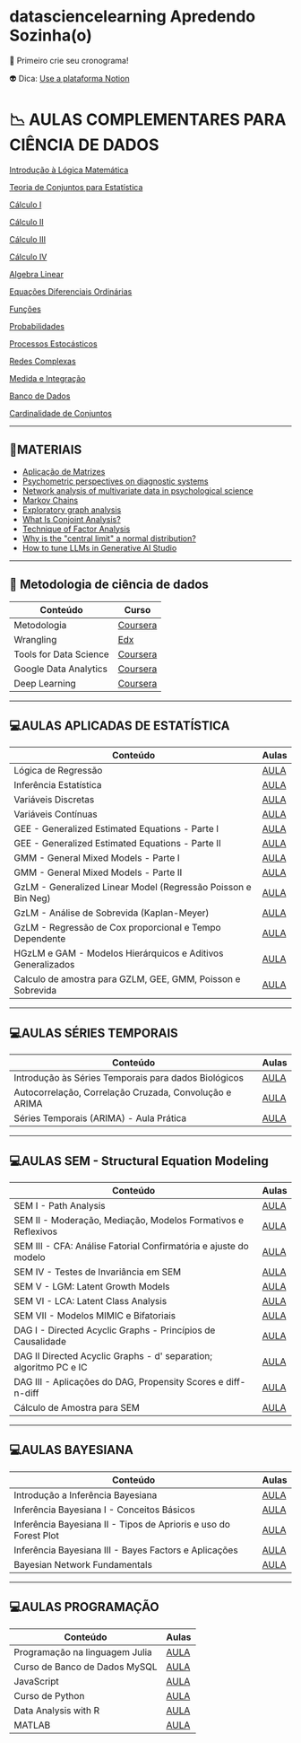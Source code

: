 # datasciencelearning Apredendo Sozinha(o)

:loudspeaker: Primeiro crie seu cronograma!

:alien: Dica: [Use a plataforma Notion](https://www.youtube.com/watch?v=ltTJ84N_jZY)

# :chart_with_downwards_trend: AULAS COMPLEMENTARES PARA CIÊNCIA DE DADOS

[Introdução à Lógica Matemática](https://www.youtube.com/playlist?list=PL7RjLI0hJPfClF1VUbV6rxEKhisvGKeiI)

[Teoria de Conjuntos para Estatística](https://www.youtube.com/playlist?list=PL5Dg8nFln2eVou0YbxuUiYWmjPuxTLAYe)

[Cálculo I](https://www.youtube.com/playlist?list=PL2D9B691A704C6F7B)

[Cálculo II](https://www.youtube.com/playlist?list=PLxI8Can9yAHfo-IWbd4FZ1sIPuemagUID)

[Cálculo III](https://www.youtube.com/playlist?list=PLAudUnJeNg4ugGUJo52dtgFZ_tCm1Ds5W) 

[Cálculo IV](https://www.youtube.com/playlist?list=PLAudUnJeNg4ssEeZCZ0BOgwflysb7UZmX)

[Algebra Linear](https://www.youtube.com/playlist?list=PLIEzh1OveCVczEZAjhVIVd7Qs-X8ILgnI)

[Equações Diferenciais Ordinárias](https://www.youtube.com/playlist?list=PLo4jXE-LdDTRytDPpzIMnk7TqC0aNmqqS)

[Funções](https://www.youtube.com/playlist?list=PLjCdqxwexy0lM6OunPk3T1HGn0lJXkzyB)

[Probabilidades](https://www.youtube.com/playlist?list=PLSc7xcwCGNh3Ls-WARhH54WwiqB91Kyak)

[Processos Estocásticos](https://www.youtube.com/playlist?list=PLSc7xcwCGNh0jSylDm0QrDJaFTC3vAbvc)

[Redes Complexas](https://www.youtube.com/playlist?list=PLSc7xcwCGNh0HHNJlZBMBK6MzpdwNSzVT)

[Medida e Integração](https://www.youtube.com/playlist?list=PLo4jXE-LdDTQeqe5Nx8BsAop6A6vkqvNS) 

[Banco de Dados](https://www.youtube.com/playlist?list=PLxI8Can9yAHeZcEzZElhxwsQTf9MaG6sS)

[Cardinalidade de Conjuntos](https://www.youtube.com/playlist?list=PL7RjLI0hJPfCb5aclT8L-TW8KFH-kBWvj)

----

## 📕MATERIAIS 
- [Aplicação de Matrizes](https://eadcampus.spo.ifsp.edu.br/pluginfile.php/29859/mod_resource/content/1/Determinantes.pdf)
- [Psychometric perspectives on diagnostic systems](https://onlinelibrary.wiley.com/doi/10.1002/jclp.20503)
- [Network analysis of multivariate data in psychological science](https://www.nature.com/articles/s43586-021-00055-w)
- [Markov Chains](https://www.youtube.com/watch?v=i3AkTO9HLXo)
- [Exploratory graph analysis](https://journals.plos.org/plosone/article?id=10.1371/journal.pone.0174035&authuser=0)
- [What Is Conjoint Analysis?](https://www.businessnewsdaily.com/6161-conjoint-analysis.html?authuser=0)
- [Technique of Factor Analysis](https://www.nature.com/articles/136297b0?authuser=0)
- [Why is the "central limit" a normal distribution?](https://www.youtube.com/watch?v=d_qvLDhkg00)
- [How to tune LLMs in Generative AI Studio](https://www.youtube.com/watch?v=4A4W03qUTsw)

-----

## :page_with_curl: Metodologia de ciência de dados 
|  Conteúdo | Curso |
| -----  | -------| 
| Metodologia | [Coursera](https://www.coursera.org/learn/data-science-methodology) |
| Wrangling | [Edx](https://www.edx.org/learn/data-science/harvard-university-data-science-wrangling) |
| Tools for Data Science | [Coursera](https://www.coursera.org/learn/open-source-tools-for-data-science) |
| Google Data Analytics |[Coursera](https://www.coursera.org/professional-certificates/google-data-analytics) | 
| Deep Learning | [Coursera](https://www.coursera.org/specializations/deep-learning) 


-----

## 💻AULAS APLICADAS DE ESTATÍSTICA  
|  Conteúdo | Aulas |
| -----  | -------| 
| Lógica de Regressão | [AULA](https://www.youtube.com/live/clK8Xgw52oI?si=mngMJdg9kJAe1b5T) |
| Inferência Estatística | [AULA](https://www.youtube.com/live/vtxx-Ff1fNc?si=Z6CA2nJMtDOiosh3) |
| Variáveis Discretas | [AULA](https://www.youtube.com/live/xaV4Pc_-bNY?si=YL8B_OtdK3N1oOMk) |
| Variáveis Contínuas | [AULA](https://www.youtube.com/live/Q6XwxKclkyw?si=ejMiq8lv8q8c3lFL) |
| GEE - Generalized Estimated Equations - Parte I | [AULA](https://www.youtube.com/live/ivnW5ic9-XM?si=JVNnXXNc_bDANdWj) |
| GEE - Generalized Estimated Equations - Parte II | [AULA](https://www.youtube.com/live/Ddl7HasY0ag?si=opYG-pcwWsyE-L9D) |
| GMM - General Mixed Models - Parte I | [AULA](https://www.youtube.com/watch?v=0h9gYG5xjh8&list=PLZjaOxYREinsad8uE9WW-dK9FXhG9D3uj&index=7) |
| GMM - General Mixed Models - Parte II | [AULA](https://www.youtube.com/live/W2hvHJM0cNM?si=vsavaeTG8b2Z5-r_) |
| GzLM - Generalized Linear Model (Regressão Poisson e Bin Neg)| [AULA](https://www.youtube.com/watch?v=0RDRYV93LR8&list=PLZjaOxYREinsad8uE9WW-dK9FXhG9D3uj&index=9) |
| GzLM - Análise de Sobrevida (Kaplan-Meyer) | [AULA](https://www.youtube.com/watch?v=efcIdqwmAas&list=PLZjaOxYREinsad8uE9WW-dK9FXhG9D3uj&index=10) |
| GzLM - Regressão de Cox proporcional e Tempo Dependente | [AULA](https://www.youtube.com/watch?v=n-NJhXyo9j4&list=PLZjaOxYREinsad8uE9WW-dK9FXhG9D3uj&index=11) |
| HGzLM e GAM - Modelos Hierárquicos e Aditivos Generalizados | [AULA](https://www.youtube.com/watch?v=PCRm_Z0G7BE&list=PLZjaOxYREinsad8uE9WW-dK9FXhG9D3uj&index=12&t=6s) |
|Calculo de amostra para GZLM, GEE, GMM, Poisson e Sobrevida | [AULA](https://www.youtube.com/watch?v=pYXcsEevqBE&list=PLZjaOxYREinsad8uE9WW-dK9FXhG9D3uj&index=13) |

-------

## 💻AULAS SÉRIES TEMPORAIS 
|  Conteúdo | Aulas |
| -----  | -------| 
| Introdução às Séries Temporais para dados Biológicos | [AULA](https://www.youtube.com/watch?v=jehQdlAdbgw&list=PLZjaOxYREinsad8uE9WW-dK9FXhG9D3uj&index=14) |
| Autocorrelação, Correlação Cruzada, Convolução e ARIMA | [AULA](https://www.youtube.com/watch?v=MgTj19k3r8k&list=PLZjaOxYREinsad8uE9WW-dK9FXhG9D3uj&index=15) |
| Séries Temporais (ARIMA) - Aula Prática | [AULA](https://www.youtube.com/watch?v=qTQ1YDgyByE) |

------------

## 💻AULAS SEM - Structural Equation Modeling  
|  Conteúdo | Aulas |
| -----  | -------| 
| SEM I - Path Analysis | [AULA](https://www.youtube.com/watch?v=poLLVX6Gl1o&list=PLZjaOxYREinsad8uE9WW-dK9FXhG9D3uj&index=16) |
| SEM II - Moderação, Mediação, Modelos Formativos e Reflexivos | [AULA](https://www.youtube.com/watch?v=IsNq1dHir4k&list=PLZjaOxYREinsad8uE9WW-dK9FXhG9D3uj&index=17) |
| SEM III - CFA: Análise Fatorial Confirmatória e ajuste do modelo | [AULA](https://www.youtube.com/watch?v=U8w4QExQub0&list=PLZjaOxYREinsad8uE9WW-dK9FXhG9D3uj&index=18) |
| SEM IV - Testes de Invariância em SEM | [AULA](https://www.youtube.com/watch?v=S9WuOq1Ekkw&list=PLZjaOxYREinsad8uE9WW-dK9FXhG9D3uj&index=19) |
| SEM V - LGM: Latent Growth Models | [AULA](https://www.youtube.com/watch?v=oysL5awiNBs&list=PLZjaOxYREinsad8uE9WW-dK9FXhG9D3uj&index=20) |
| SEM VI - LCA: Latent Class Analysis | [AULA](https://www.youtube.com/watch?v=vNN20ObN044&list=PLZjaOxYREinsad8uE9WW-dK9FXhG9D3uj&index=21) |
| SEM VII - Modelos MIMIC e Bifatoriais | [AULA](https://www.youtube.com/watch?v=vLH0gs0QMUc&list=PLZjaOxYREinsad8uE9WW-dK9FXhG9D3uj&index=22) |
| DAG I - Directed Acyclic Graphs - Princípios de Causalidade | [AULA](https://www.youtube.com/watch?v=w7du7FIcPQo&list=PLZjaOxYREinsad8uE9WW-dK9FXhG9D3uj&index=23) |
| DAG II Directed Acyclic Graphs - d' separation; algoritmo PC e IC | [AULA](https://www.youtube.com/watch?v=whNyDMlMvQA&list=PLZjaOxYREinsad8uE9WW-dK9FXhG9D3uj&index=24) |
| DAG III - Aplicações do DAG, Propensity Scores e diff-n-diff | [AULA](https://www.youtube.com/watch?v=aIx3cJftm14&list=PLZjaOxYREinsad8uE9WW-dK9FXhG9D3uj&index=25) |
| Cálculo de Amostra para SEM | [AULA](https://www.youtube.com/watch?v=ye1CDKyb-iA&list=PLZjaOxYREinsad8uE9WW-dK9FXhG9D3uj&index=26) |

------------------

## 💻AULAS BAYESIANA
|  Conteúdo | Aulas |
| -----  | -------| 
| Introdução a Inferência Bayesiana | [AULA](https://www.youtube.com/watch?v=UJ7BJvxefzk&list=PLZjaOxYREintQo6U6Mr6PKQ5dIWfEP3n7&index=33) |
| Inferência Bayesiana I - Conceitos Básicos | [AULA](https://www.youtube.com/watch?v=qfe458Op5hI&list=PLZjaOxYREinsad8uE9WW-dK9FXhG9D3uj&index=27&t=1s) |
| Inferência Bayesiana II - Tipos de Aprioris e uso do Forest Plot | [AULA](https://www.youtube.com/watch?v=rHgWnKGqwns&list=PLZjaOxYREinsad8uE9WW-dK9FXhG9D3uj&index=28) |
| Inferência Bayesiana III - Bayes Factors e Aplicações | [AULA](https://www.youtube.com/watch?v=Bytor5UVVDw&list=PLZjaOxYREinsad8uE9WW-dK9FXhG9D3uj&index=29) |
| Bayesian Network Fundamentals | [AULA](https://www.youtube.com/playlist?list=PLIG2x2RJ_4LTasHbAK2-3VrW4twTFvxe7) | 

----------------

## 💻AULAS PROGRAMAÇÃO
|  Conteúdo | Aulas |
| -----  | -------| 
| Programação na linguagem Julia  | [AULA](https://www.youtube.com/playlist?list=PL5TJqBvpXQv4cAynxaIyclmpZ95g-gtqQ) |
| Curso de Banco de Dados MySQL | [AULA](https://www.youtube.com/playlist?list=PLHz_AreHm4dkBs-795Dsgvau_ekxg8g1r) |
| JavaScript  | [AULA](https://www.youtube.com/playlist?list=PLntvgXM11X6pi7mW0O4ZmfUI1xDSIbmTm) |
| Curso de Python | [AULA](https://www.youtube.com/playlist?list=PLHz_AreHm4dlKP6QQCekuIPky1CiwmdI6) |
| Data Analysis with R | [AULA](https://www.coursera.org/specializations/statistics) |
| MATLAB | [AULA](https://www.youtube.com/playlist?list=PLlx81VEju6qAUUSE3M6NlFoFnrSSqR59-) |
